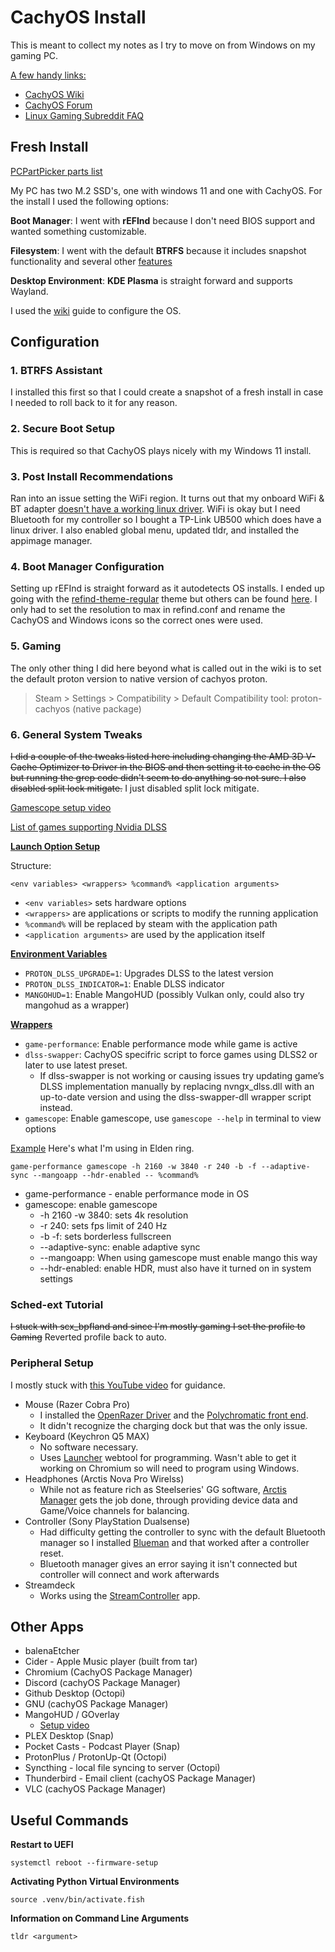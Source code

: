 # CachyOS Install
This is meant to collect my notes as I try to move on from Windows on my gaming PC. 

<ins>A few handy links:</ins>
- [CachyOS Wiki](https://wiki.cachyos.org/)
- [CachyOS Forum](https://discuss.cachyos.org/)
- [Linux Gaming Subreddit FAQ](https://www.reddit.com/r/linux_gaming/wiki/faq/)

## Fresh Install

[PCPartPicker parts list](https://pcpartpicker.com/list/zFjmKq)

My PC has two M.2 SSD's, one with windows 11 and one with CachyOS. For the install I used the following options:

**Boot Manager**: I went with **rEFInd** because I don't need BIOS support and wanted something customizable.

**Filesystem**: I went with the default **BTRFS** because it includes snapshot functionality and several other [features](https://itsfoss.com/btrfs/)

**Desktop Environment**: **KDE Plasma** is straight forward and supports Wayland.

I used the [wiki](https://wiki.cachyos.org/configuration/secure_boot_setup/) guide to configure the OS.

## Configuration

### 1. BTRFS Assistant
I installed this first so that I could create a snapshot of a fresh install in case I needed to roll back to it for any reason.

### 2. Secure Boot Setup
This is required so that CachyOS plays nicely with my Windows 11 install.

### 3. Post Install Recommendations
Ran into an issue setting the WiFi region. It turns out that my onboard WiFi & BT adapter [doesn't have a working linux driver](https://www.reddit.com/r/homelab/comments/1iw23f3/anybody_know_if_mediatek_tp_link_7927_wifi_7_is/). WiFi is okay but I need Bluetooth for my controller so I bought a TP-Link UB500 which does have a linux driver. I also enabled global menu, updated tldr, and installed the appimage manager.

### 4. Boot Manager Configuration
Setting up rEFInd is straight forward as it autodetects OS installs. I ended up going with the [refind-theme-regular](https://github.com/bobafetthotmail/refind-theme-regular) theme but others can be found [here](https://refind-themes-collection.netlify.app/). I only had to set the resolution to max in refind.conf and rename the CachyOS and Windows icons so the correct ones were used.

### 5. Gaming
The only other thing I did here beyond what is called out in the wiki is to set the default proton version to native version of cachyos proton.

> Steam > Settings > Compatibility > Default Compatibility tool: proton-cachyos (native package)

### 6. General System Tweaks
~~I did a couple of the tweaks listed here including changing the AMD 3D V-Cache Optimizer to Driver in the BIOS and then setting it to cache in the OS but running the grep code didn't seem to do anything so not sure. I also disabled split lock mitigate.~~ I just disabled split lock mitigate.

[Gamescope setup video](https://www.youtube.com/watch?v=wcs7JsMLHFY)

[List of games supporting Nvidia DLSS](https://www.nvidia.com/en-us/geforce/news/nvidia-rtx-games-engines-apps/)



<ins> **Launch Option Setup** </ins>

Structure:
```
<env variables> <wrappers> %command% <application arguments>
```

+ `<env variables>` sets hardware options
+ `<wrappers>` are applications or scripts to modify the running application
+ `%command%` will be replaced by steam with the application path
+ `<application arguments>` are used by the application itself

<ins>**Environment Variables**</ins>
+ `PROTON_DLSS_UPGRADE=1`: Upgrades DLSS to the latest version
+ `PROTON_DLSS_INDICATOR=1`: Enable DLSS indicator
+ `MANGOHUD=1`: Enable MangoHUD (possibly Vulkan only, could also try mangohud as a wrapper)

<ins>**Wrappers**</ins>
+ `game-performance`: Enable performance mode while game is active
+ `dlss-swapper`: CachyOS specifric script to force games using DLSS2 or later to use latest preset.
  + If dlss-swapper is not working or causing issues try updating game’s DLSS implementation manually by replacing nvngx_dlss.dll with an up-to-date version and using the dlss-swapper-dll wrapper script instead.
+ `gamescope`: Enable gamescope, use `gamescope --help` in terminal to view options

<ins>Example</ins>
Here's what I'm using in Elden ring.

```
game-performance gamescope -h 2160 -w 3840 -r 240 -b -f --adaptive-sync --mangoapp --hdr-enabled -- %command%
```

+ game-performance - enable performance mode in OS
+ gamescope: enable gamescope
  + -h 2160 -w 3840: sets 4k resolution
  + -r 240: sets fps limit of 240 Hz
  + -b -f: sets borderless fullscreen
  + --adaptive-sync: enable adaptive sync
  + --mangoapp: When using gamescope must enable mango this way
  + --hdr-enabled: enable HDR, must also have it turned on in system settings 

### Sched-ext Tutorial
~~I stuck with scx_bpfland and since I'm mostly gaming  I set the profile to Gaming~~ Reverted profile back to auto.

### Peripheral Setup
I mostly stuck with [this YouTube video](https://www.youtube.com/watch?v=uIRs-zh3nGI) for guidance. 

- Mouse (Razer Cobra Pro)
  - I installed the [OpenRazer Driver](https://openrazer.github.io/) and the [Polychromatic front end](https://polychromatic.app/).
  - It didn't recognize the charging dock but that was the only issue.
- Keyboard (Keychron Q5 MAX)
  - No software necessary.
  - Uses [Launcher](https://launcher.keychron.com) webtool for programming. Wasn't able to get it working on Chromium so will need to program using Windows.
- Headphones (Arctis Nova Pro Wirelss)
  - While not as feature rich as Steelseries' GG software, [Arctis Manager](https://github.com/elegos/Linux-Arctis-Manager) gets the job done, through providing device data and Game/Voice channels for balancing.
- Controller (Sony PlayStation Dualsense)
  - Had difficulty getting the controller to sync with the default Bluetooth manager so I installed [Blueman](https://github.com/blueman-project/blueman) and that worked after a controller reset.
  - Bluetooth manager gives an error saying it isn't connected but controller will connect and work afterwards
- Streamdeck
  - Works using the [StreamController](https://github.com/StreamController/StreamController) app.
 
## Other Apps
+ balenaEtcher 
+ Cider - Apple Music player (built from tar)
+ Chromium (CachyOS Package Manager)
+ Discord (cachyOS Package Manager)
+ Github Desktop (Octopi)
+ GNU (cachyOS Package Manager)
+ MangoHUD / GOverlay
  + [Setup video](https://www.youtube.com/watch?v=KSQrfWXHPDs)
+ PLEX Desktop (Snap)
+ Pocket Casts - Podcast Player (Snap)
+ ProtonPlus / ProtonUp-Qt (Octopi)
+ Syncthing - local file syncing to server (Octopi)
+ Thunderbird - Email client (cachyOS Package Manager)
+ VLC (cachyOS Package Manager)

## Useful Commands
**Restart to UEFI**
```
systemctl reboot --firmware-setup
```

**Activating Python Virtual Environments**
```
source .venv/bin/activate.fish
```
**Information on Command Line Arguments**
```
tldr <argument>
```
